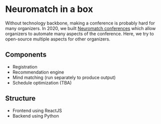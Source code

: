 # Neuromatch in a box

Without technology backbone, making a conference is probably hard for many organizers.
In 2020, we built [Neuromatch conferences](https://neuromatch.io/conference/)
which allow organizers to automate many aspects of the conference. Here, we try to
open-source multiple aspects for other organizers.

## Components

* Registration
* Recommendation engine
* Mind matching (run separately to produce output)
* Schedule optimization (TBA)

## Structure

* Frontend using ReactJS
* Backend using Python